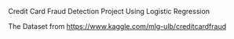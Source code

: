 Credit Card Fraud Detection Project Using Logistic Regression 

The Dataset from https://www.kaggle.com/mlg-ulb/creditcardfraud
